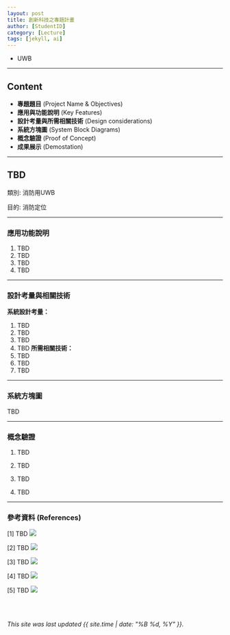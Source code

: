 ```yaml
---
layout: post
title: 創新科技之專題計畫
author: [StudentID]
category: [Lecture]
tags: [jekyll, ai]
---
```


 - UWB

---
## Content
* **專題題目** (Project Name & Objectives)
* **應用與功能說明** (Key Features)
* **設計考量與所需相關技術** (Design considerations)
* **系統方塊圖** (System Block Diagrams)
* **概念驗證** (Proof of Concept)
* **成果展示** (Demostation)

---
## TBD
類別: 消防用UWB <br>

目的: 消防定位<br>

---
### 應用功能說明
1. TBD
2. TBD
3. TBD
4. TBD

---
### 設計考量與相關技術
**系統設計考量：**<br>
1. TBD
2. TBD
3. TBD
4. TBD
**所需相關技術：**<br>
1. TBD
2. TBD
3. TBD

---
### 系統方塊圖
TBD

---
### 概念驗證
1. TBD

2. TBD

3. TBD

4. TBD

---
### 參考資料 (References)
[1] TBD
![](TBD)

[2] TBD
![](TBD)

[3] TBD
![](TBD)
 
[4] TBD
![](TBD)

[5] TBD 
![](TBD)

<br>
<br>

*This site was last updated {{ site.time | date: "%B %d, %Y" }}.*



